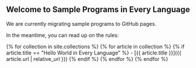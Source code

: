 ## Welcome to Sample Programs in Every Language

We are currently migrating sample programs to GitHub pages.

In the meantime, you can read up on the rules:


{% for collection in site.collections %}
  {% for article in collection %}
    {% if article.title == "Hello World in Every Language" %}
      - [{{ article.title }}]({{ article.url | relative_url }})
    {% endif %}
  {% endfor %}
{% endfor %}

[1]: hello-world/RULES.md
